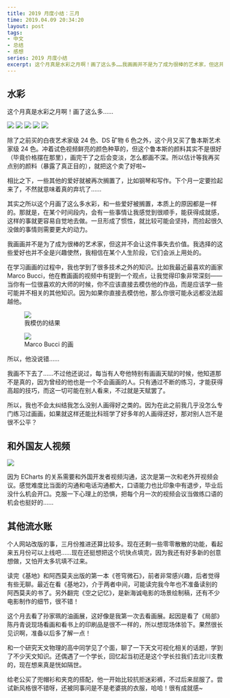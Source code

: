 ```yaml
---
title: 2019 月度小结：三月
time: 2019.04.09 20:34:20
layout: post
tags:
- 中文
- 总结
- 感想
series: 2019 月度小结
excerpt: 这个月真是水彩之月啊！画了这么多……我画画并不是为了成为很棒的艺术家，但这并不会让这件事失去价值。我选择的这些爱好也并不全是兴趣使然，我相信在某个人生阶段，它们会派上用处的。
---
```


## 水彩

这个月真是水彩之月啊！画了这么多……

<img class="single-img" src="{{ site.loadingImg }}" data-src="{{ site.url }}/img/post/2019-04-09-march-report/1.png" />
<img class="single-img" src="{{ site.loadingImg }}" data-src="{{ site.url }}/img/post/2019-04-09-march-report/2.png" />
<img class="single-img" src="{{ site.loadingImg }}" data-src="{{ site.url }}/img/post/2019-04-09-march-report/3.png" />
<img class="single-img" src="{{ site.loadingImg }}" data-src="{{ site.url }}/img/post/2019-04-09-march-report/4.png" />
<img class="single-img" src="{{ site.loadingImg }}" data-src="{{ site.url }}/img/post/2019-04-09-march-report/5.png" />

除了之前买的白夜艺术家级 24 色、DS 矿物 6 色之外，这个月又买了鲁本斯艺术家级 24 色。冲着试色视频鲜亮的颜色种草的，但这个鲁本斯的颜料其实不是很好（毕竟价格摆在那里），画完干了之后会变淡，怎么都画不深。所以估计等我再买点别的颜料（暴露了真正目的），就把这个卖了好啦~

相比之下，一些其他的爱好就被再次搁置了，比如钢琴和写作。下个月一定要捡起来了，不然就意味着真的弃坑了……

其实之所以这个月画了这么多水彩，和一些爱好被搁置，本质上的原因都是一样的。那就是，在某个时间段内，会有一些事情让我感觉到很顺手，能获得成就感，这样的事就更容易自觉地去做。一旦形成了惯性，就比较可能会坚持，而捡起很久没做的事情则需要更大的动力。

我画画并不是为了成为很棒的艺术家，但这并不会让这件事失去价值。我选择的这些爱好也并不全是兴趣使然，我相信在某个人生阶段，它们会派上用处的。

在学习画画的过程中，我也学到了很多技术之外的知识。比如我最近最喜欢的画家 Marco Bucci，他在教画画的视频中有提到一个观点，让我觉得印象非常深刻——当你有一位很喜欢的大师的时候，你不应该直接去模仿他的作品，而是应该学一些可能并不相关的其他知识。因为如果你直接去模仿他，那么你很可能永远都没法超越他。

<figure class="half-img">
    <img src="{{ site.loadingImg }}" data-src="{{ site.url }}/img/post/2019-04-09-march-report/mine.jpeg">
    <figcaption>我模仿的结果</figcaption>
</figure>
<figure class="half-img">
    <img src="{{ site.loadingImg }}" data-src="{{ site.url }}/img/post/2019-04-09-march-report/marco-bucci-owelsii.jpg">
    <figcaption>Marco Bucci 的画</figcaption>
</figure>

所以，他没说错……

我画不下去了……不过他还说过，每当有人夸他特别有画画天赋的时候，他知道那不是真的，因为曾经的他也是一个不会画画的人。只有通过不断的练习，才能获得高超的技巧，而这一切可能在别人看来，不过就是天赋罢了。

所以，我也不会太纠结我怎么没别人画得好之类的。因为在此之前我几乎没怎么专门练习过画画，如果就这样还能比科班学了好多年的人画得还好，那对别人岂不是很不公平？

## 和外国友人视频

<img class="single-img" src="{{ site.loadingImg }}" data-src="{{ site.url }}/img/post/2019-04-09-march-report/video.jpg" />

因为 ECharts 的关系需要和外国开发者视频沟通，这次是第一次和老外开视频会议。感觉难度比当面的沟通和电话沟通都大，口语能力也比印象中有退步，毕业后没什么机会开口。克服一下心理上的恐惧，把每个月一次的视频会议当做练口语的机会也挺好的……


## 其他流水账

个人网站改版的事，三月份推进还算比较多。现在还剩一些零零散散的功能，看起来五月份可以上线吧……现在还挺想把这个坑快点填完，因为我还有好多新的创意想做，又怕开太多坑填不过来。

读完《基地》和阿西莫夫出版的第一本《苍穹微石》，前者非常感兴趣，后者觉得有些无聊。最近在看《基地2》，介于两者中间，可能读完我今年也不准备读别的阿西莫夫的书了。另外翻完《空之记忆》，是新海诚电影的场景绘制稿，还有不少电影制作的细节，很不错！

这个月去看了孙家珮的油画展，这好像是我第一次去看画展。起因是看了《局部》陈丹青说现场看画和看书上的印刷品是很不一样的，所以想现场体验下。果然很长见识啊，准备以后多了解一点！

和一个研究天文物理的高中同学见了个面，聊了一下天文可视化相关的话题，学到了不少天文知识。还偶遇了一个学长，回忆起当初还是这个学长拉我们去北川支教的，现在想来真是恍如隔世。

给老公买了兜帽衫和夹克的搭配，他一开始比较抗拒迷彩裤，不过后来屈服了。尝试新风格很不错呀，还被同事问是不是老婆挑的衣服，哈哈！很有成就感~
